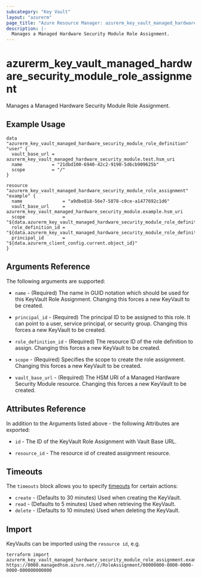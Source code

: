 ```yaml
---
subcategory: "Key Vault"
layout: "azurerm"
page_title: "Azure Resource Manager: azurerm_key_vault_managed_hardware_security_module_role_assignment"
description: |-
  Manages a Managed Hardware Security Module Role Assignment.
---
```


# azurerm_key_vault_managed_hardware_security_module_role_assignment

Manages a Managed Hardware Security Module Role Assignment.

## Example Usage

```hcl
data "azurerm_key_vault_managed_hardware_security_module_role_definition" "user" {
  vault_base_url = azurerm_key_vault_managed_hardware_security_module.test.hsm_uri
  name           = "21dbd100-6940-42c2-9190-5d6cb909625b"
  scope          = "/"
}

resource "azurerm_key_vault_managed_hardware_security_module_role_assignment" "example" {
  name               = "a9dbe818-56e7-5878-c0ce-a1477692c1d6"
  vault_base_url     = azurerm_key_vault_managed_hardware_security_module.example.hsm_uri
  scope              = "${data.azurerm_key_vault_managed_hardware_security_module_role_definition.user.scope}"
  role_definition_id = "${data.azurerm_key_vault_managed_hardware_security_module_role_definition.user.resource_id}"
  principal_id       = "${data.azurerm_client_config.current.object_id}"
}
```

## Arguments Reference

The following arguments are supported:

* `name` - (Required) The name in GUID notation which should be used for this KeyVault Role Assignment. Changing this forces a new KeyVault to be created.

* `principal_id` - (Required) The principal ID to be assigned to this role. It can point to a user, service principal, or security group. Changing this forces a new KeyVault to be created.

* `role_definition_id` - (Required) The resource ID of the role definition to assign. Changing this forces a new KeyVault to be created.

* `scope` - (Required) Specifies the scope to create the role assignment. Changing this forces a new KeyVault to be created.

* `vault_base_url` - (Required) The HSM URI of a Managed Hardware Security Module resource. Changing this forces a new KeyVault to be created.

## Attributes Reference

In addition to the Arguments listed above - the following Attributes are exported:

* `id` - The ID of the KeyVault Role Assignment with Vault Base URL.

* `resource_id` - The resource id of created assignment resource.

## Timeouts

The `timeouts` block allows you to specify [timeouts](https://www.terraform.io/language/resources/syntax#operation-timeouts) for certain actions:

* `create` - (Defaults to 30 minutes) Used when creating the KeyVault.
* `read` - (Defaults to 5 minutes) Used when retrieving the KeyVault.
* `delete` - (Defaults to 10 minutes) Used when deleting the KeyVault.

## Import

KeyVaults can be imported using the `resource id`, e.g.

```shell
terraform import azurerm_key_vault_managed_hardware_security_module_role_assignment.example https://0000.managedhsm.azure.net///RoleAssignment/00000000-0000-0000-0000-000000000000
```
